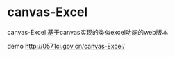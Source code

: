 # canvas-Excel
canvas-Excel
基于canvas实现的类似excel功能的web版本


demo
<a href='http://0571ci.gov.cn/canvas-Excel/'>http://0571ci.gov.cn/canvas-Excel/</a>
